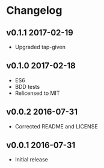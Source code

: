 # Changelog

## v0.1.1 2017-02-19

  * Upgraded tap-given

## v0.1.0 2017-02-18

  * ES6
  * BDD tests
  * Relicensed to MIT

## v0.0.2 2016-07-31

  * Corrected README and LICENSE

## v0.0.1 2016-07-31

  * Initial release
